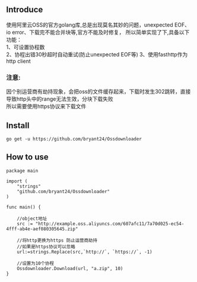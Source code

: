## Introduce
使用阿里云OSS的官方golang库,总是出现莫名其妙的问题，unexpected EOF、io error、下载完不能合并块等,官方不能及时修复，
所以简单实现了下,具备以下功能：  <br />
1、可设置协程数  <br />
2、协程出错30秒超时自动重试(防止unexpected EOF等)
3、使用fasthttp作为http client

### 注意:<br />
因个别运营商有劫持现象，会把oss的文件缓存起来，下载时发生302跳转，直接导致http头中的range无法生效，分块下载失败  <br />
所以需要使用https协议来下载文件


## Install
```
go get -u https://github.com/bryant24/Ossdownloader
```

## How to use
```
package main

import (
	"strings"
	"github.com/bryant24/Ossdownloader"
)

func main() {

	//object地址
	src := "http://example.oss.aliyuncs.com/607afc11/7a70d025-ec54-4fff-ab4e-aef080305645.zip"

	//将http更换为https 防止运营商劫持
	//如果是https协议可以忽略
	url:=strings.Replace(src,`http://`, `https://`, -1)

    //设置为10个协程
	Ossdownloader.Download(url, "a.zip", 10)
}

```
